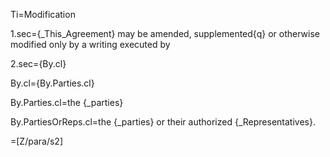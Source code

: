 Ti=Modification

1.sec={_This_Agreement} may be amended, supplemented{q} or otherwise modified only by a writing executed by

2.sec={By.cl}

By.cl={By.Parties.cl}

By.Parties.cl=the {_parties}

By.PartiesOrReps.cl=the {_parties} or their authorized {_Representatives}.

=[Z/para/s2]